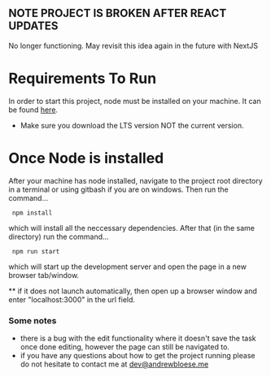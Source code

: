 ## NOTE PROJECT IS BROKEN AFTER REACT UPDATES
No longer functioning. May revisit this idea again in the future with NextJS


# Requirements To Run
In order to start this project, node must be installed on your machine. It can be found [here](https://nodejs.org/en/).
 * Make sure you download the LTS version NOT the current version. 

# Once Node is installed 
After your machine has node installed, navigate to the project root directory in a terminal or using gitbash if you are on windows. Then run the command... 

```
 npm install
```

which will install all the neccessary dependencies. After that (in the same directory) run the command... 

```
 npm run start
```

which will start up the development server and open the page in a new browser tab/window. 

** if it does not launch automatically, then open up a browser window and enter "localhost:3000" in the url field. 

### Some notes

* there is a bug with the edit functionality where it doesn't save the task once done editing, however the page can still be navigated to. 
* if you have any questions about how to get the project running please do not hesitate to contact me at dev@andrewbloese.me


